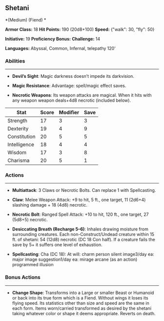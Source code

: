 ## Shetani
*(Medium) (Fiend) *

**Armor Class:** 18
**Hit Points:** 190 (20d8+100)
**Speed:** {"walk": 30, "fly": 50}

**Initiative:** 19
**Proficiency Bonus:**
**Challenge:** 14

**Languages:** Abyssal, Common, Infernal, telepathy 120'

### Abilities
 --- 
- **Devil’s Sight**: Magic darkness doesn’t impede its darkvision.

- **Magic Resistance**: Advantage: spell/magic effect saves.

- **Necrotic Weapons**: Its weapon attacks are magical. When it hits with any weapon weapon deals+4d8 necrotic (included below).



| Stat | Score | Modifier | Save |
| ---- | ---- | ---- | ---- |
| Strength | 17 | 3 | 3 |
| Dexterity | 19 | 4 | 9 |
| Constitution | 20 | 5 | 5 |
| Intelligence | 18 | 4 | 4 |
| Wisdom | 17 | 3 | 8 |
| Charisma | 20 | 5 | 1 |

### Actions
 --- 
- **Multiattack**: 3 Claws or Necrotic Bolts. Can replace 1 with Spellcasting.

- **Claw**: Melee Weapon Attack: +9 to hit, 5 ft., one target, 11 (2d6+4) slashing damage + 18 (4d8) necrotic.

- **Necrotic Bolt**: Ranged Spell Attack: +10 to hit, 120 ft., one target, 27 (5d8+5) necrotic.

- **Desiccating Breath (Recharge 5–6)**: Inhales drawing moisture from surrounding creatures. Each non-Construct/Undead creature within 15 ft. of shetani: 54 (12d8) necrotic (DC 18 Con half). If a creature fails the save by 5+ it suffers one level of exhaustion.

- **Spellcasting**: Cha (DC 18): At will: charm person silent image3/day ea: major image suggestion1/day ea: mirage arcane (as an action) programmed illusion

### Bonus Actions
 --- 
- **Change Shape**: Transforms into a Large or smaller Beast or Humanoid or back into its true form which is a Fiend. Without wings it loses its flying speed. Its statistics other than size and speed are the same in each form. Items worn/carried transformed as desired by the shetani taking whatever color or shape it deems appropriate. Reverts on death.

